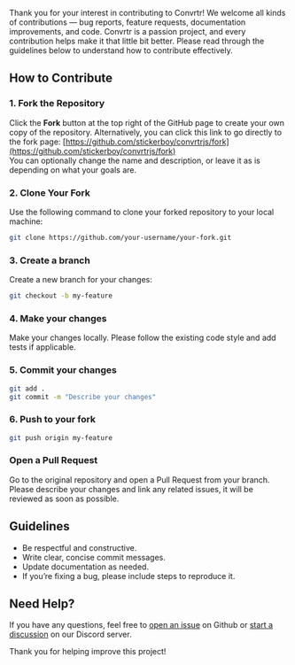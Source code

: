 Thank you for your interest in contributing to Convrtr! We welcome all kinds of contributions — bug reports, feature requests, documentation improvements, and code. Convrtr is a passion project, and every contribution helps make it that little bit better. Please read through the guidelines below to understand how to contribute effectively.

## How to Contribute

### 1. Fork the Repository
Click the **Fork** button at the top right of the GitHub page to create your own copy of the repository. Alternatively, you can click this link to go directly to the fork page: [https://github.com/stickerboy/convrtrjs/fork](https://github.com/stickerboy/convrtrjs/fork)  
You can optionally change the name and description, or leave it as is depending on what your goals are.

### 2. Clone Your Fork
Use the following command to clone your forked repository to your local machine:

```bash
git clone https://github.com/your-username/your-fork.git
```
### 3. Create a branch
Create a new branch for your changes:

```bash
git checkout -b my-feature
```

### 4. Make your changes
Make your changes locally. Please follow the existing code style and add tests if applicable.

### 5. Commit your changes

```bash
git add .
git commit -m "Describe your changes"
```

### 6. Push to your fork

```bash
git push origin my-feature
```

### Open a Pull Request
Go to the original repository and open a Pull Request from your branch. Please describe your changes and link any related issues, it will be reviewed as soon as possible.

## Guidelines
- Be respectful and constructive.
- Write clear, concise commit messages.
- Update documentation as needed.
- If you’re fixing a bug, please include steps to reproduce it.

## Need Help?
If you have any questions, feel free to [open an issue](https://github.com/stickerboy/convrtrjs/issues/new) on Github or [start a discussion](https://discord.gg/FhwjhdkTwD) on our Discord server.

Thank you for helping improve this project!